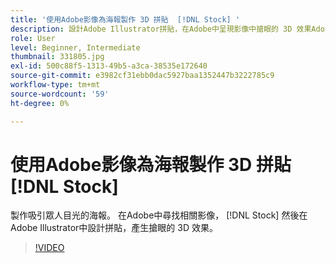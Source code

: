 ```yaml
---
title: '使用Adobe影像為海報製作 3D 拼貼  [!DNL Stock] '
description: 設計Adobe Illustrator拼貼，在Adobe中呈現影像中搶眼的 3D 效果Adobe [!DNL Stock]
role: User
level: Beginner, Intermediate
thumbnail: 331805.jpg
exl-id: 500c88f5-1313-49b5-a3ca-38535e172640
source-git-commit: e3982cf31ebb0dac5927baa1352447b3222785c9
workflow-type: tm+mt
source-wordcount: '59'
ht-degree: 0%

---
```


# 使用Adobe影像為海報製作 3D 拼貼 [!DNL Stock]

製作吸引眾人目光的海報。 在Adobe中尋找相關影像， [!DNL Stock] 然後在Adobe Illustrator中設計拼貼，產生搶眼的 3D 效果。

>[!VIDEO](https://video.tv.adobe.com/v/331805?hidetitle=true)
